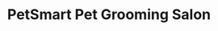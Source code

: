 ---
title: "PetSmart Pet Grooming Salon"
url: /lake-forest/petsmart-pet-grooming-salon/
shop: pet grooming
---